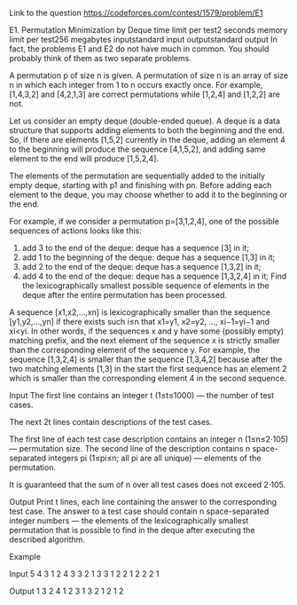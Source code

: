 Link to the question https://codeforces.com/contest/1579/problem/E1

E1. Permutation Minimization by Deque
time limit per test2 seconds
memory limit per test256 megabytes
inputstandard input
outputstandard output
In fact, the problems E1 and E2 do not have much in common. You should probably think of them as two separate problems.

A permutation p of size n is given. A permutation of size n is an array of size n in which each integer from 1 to n occurs exactly once. For example, [1,4,3,2] and [4,2,1,3] are correct permutations while [1,2,4] and [1,2,2] are not.

Let us consider an empty deque (double-ended queue). A deque is a data structure that supports adding elements to both the beginning and the end. So, if there are elements [1,5,2] currently in the deque, adding an element 4 to the beginning will produce the sequence [4,1,5,2], and adding same element to the end will produce [1,5,2,4].

The elements of the permutation are sequentially added to the initially empty deque, starting with p1 and finishing with pn. Before adding each element to the deque, you may choose whether to add it to the beginning or the end.

For example, if we consider a permutation p=[3,1,2,4], one of the possible sequences of actions looks like this:

 1.	add 3 to the end of the deque:	deque has a sequence [3] in it;
 2.	add 1 to the beginning of the deque:	deque has a sequence [1,3] in it;
 3.	add 2 to the end of the deque:	deque has a sequence [1,3,2] in it;
 4.	add 4 to the end of the deque:	deque has a sequence [1,3,2,4] in it;
Find the lexicographically smallest possible sequence of elements in the deque after the entire permutation has been processed.

A sequence [x1,x2,…,xn] is lexicographically smaller than the sequence [y1,y2,…,yn] if there exists such i≤n that x1=y1, x2=y2, …, xi−1=yi−1 and xi<yi. In other words, if the sequences x and y have some (possibly empty) matching prefix, and the next element of the sequence x is strictly smaller than the corresponding element of the sequence y. For example, the sequence [1,3,2,4] is smaller than the sequence [1,3,4,2] because after the two matching elements [1,3] in the start the first sequence has an element 2 which is smaller than the corresponding element 4 in the second sequence.

Input
The first line contains an integer t (1≤t≤1000) — the number of test cases.

The next 2t lines contain descriptions of the test cases.

The first line of each test case description contains an integer n (1≤n≤2⋅105) — permutation size. The second line of the description contains n space-separated integers pi (1≤pi≤n; all pi are all unique) — elements of the permutation.

It is guaranteed that the sum of n over all test cases does not exceed 2⋅105.

Output
Print t lines, each line containing the answer to the corresponding test case. The answer to a test case should contain n space-separated integer numbers — the elements of the lexicographically smallest permutation that is possible to find in the deque after executing the described algorithm.

Example

Input
5
4
3 1 2 4
3
3 2 1
3
3 1 2
2
1 2
2
2 1

Output
1 3 2 4 
1 2 3 
1 3 2 
1 2 
1 2 